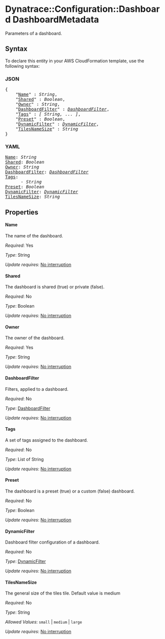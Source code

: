 # Dynatrace::Configuration::Dashboard DashboardMetadata

Parameters of a dashboard.

## Syntax

To declare this entity in your AWS CloudFormation template, use the following syntax:

### JSON

<pre>
{
    "<a href="#name" title="Name">Name</a>" : <i>String</i>,
    "<a href="#shared" title="Shared">Shared</a>" : <i>Boolean</i>,
    "<a href="#owner" title="Owner">Owner</a>" : <i>String</i>,
    "<a href="#dashboardfilter" title="DashboardFilter">DashboardFilter</a>" : <i><a href="dashboardfilter.md">DashboardFilter</a></i>,
    "<a href="#tags" title="Tags">Tags</a>" : <i>[ String, ... ]</i>,
    "<a href="#preset" title="Preset">Preset</a>" : <i>Boolean</i>,
    "<a href="#dynamicfilter" title="DynamicFilter">DynamicFilter</a>" : <i><a href="dynamicfilter.md">DynamicFilter</a></i>,
    "<a href="#tilesnamesize" title="TilesNameSize">TilesNameSize</a>" : <i>String</i>
}
</pre>

### YAML

<pre>
<a href="#name" title="Name">Name</a>: <i>String</i>
<a href="#shared" title="Shared">Shared</a>: <i>Boolean</i>
<a href="#owner" title="Owner">Owner</a>: <i>String</i>
<a href="#dashboardfilter" title="DashboardFilter">DashboardFilter</a>: <i><a href="dashboardfilter.md">DashboardFilter</a></i>
<a href="#tags" title="Tags">Tags</a>: <i>
      - String</i>
<a href="#preset" title="Preset">Preset</a>: <i>Boolean</i>
<a href="#dynamicfilter" title="DynamicFilter">DynamicFilter</a>: <i><a href="dynamicfilter.md">DynamicFilter</a></i>
<a href="#tilesnamesize" title="TilesNameSize">TilesNameSize</a>: <i>String</i>
</pre>

## Properties

#### Name

The name of the dashboard.

_Required_: Yes

_Type_: String

_Update requires_: [No interruption](https://docs.aws.amazon.com/AWSCloudFormation/latest/UserGuide/using-cfn-updating-stacks-update-behaviors.html#update-no-interrupt)

#### Shared

The dashboard is shared (true) or private (false).

_Required_: No

_Type_: Boolean

_Update requires_: [No interruption](https://docs.aws.amazon.com/AWSCloudFormation/latest/UserGuide/using-cfn-updating-stacks-update-behaviors.html#update-no-interrupt)

#### Owner

The owner of the dashboard.

_Required_: Yes

_Type_: String

_Update requires_: [No interruption](https://docs.aws.amazon.com/AWSCloudFormation/latest/UserGuide/using-cfn-updating-stacks-update-behaviors.html#update-no-interrupt)

#### DashboardFilter

Filters, applied to a dashboard.

_Required_: No

_Type_: <a href="dashboardfilter.md">DashboardFilter</a>

_Update requires_: [No interruption](https://docs.aws.amazon.com/AWSCloudFormation/latest/UserGuide/using-cfn-updating-stacks-update-behaviors.html#update-no-interrupt)

#### Tags

A set of tags assigned to the dashboard.

_Required_: No

_Type_: List of String

_Update requires_: [No interruption](https://docs.aws.amazon.com/AWSCloudFormation/latest/UserGuide/using-cfn-updating-stacks-update-behaviors.html#update-no-interrupt)

#### Preset

The dashboard is a preset (true) or a custom (false) dashboard.

_Required_: No

_Type_: Boolean

_Update requires_: [No interruption](https://docs.aws.amazon.com/AWSCloudFormation/latest/UserGuide/using-cfn-updating-stacks-update-behaviors.html#update-no-interrupt)

#### DynamicFilter

Dashboard filter configuration of a dashboard.

_Required_: No

_Type_: <a href="dynamicfilter.md">DynamicFilter</a>

_Update requires_: [No interruption](https://docs.aws.amazon.com/AWSCloudFormation/latest/UserGuide/using-cfn-updating-stacks-update-behaviors.html#update-no-interrupt)

#### TilesNameSize

The general size of the tiles tile. Default value is medium

_Required_: No

_Type_: String

_Allowed Values_: <code>small</code> | <code>medium</code> | <code>large</code>

_Update requires_: [No interruption](https://docs.aws.amazon.com/AWSCloudFormation/latest/UserGuide/using-cfn-updating-stacks-update-behaviors.html#update-no-interrupt)

